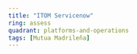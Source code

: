 ```yaml
---
title: "ITOM Servicenow"
ring: assess
quadrant: platforms-and-operations
tags: [Mutua Madrileña]
---
```



